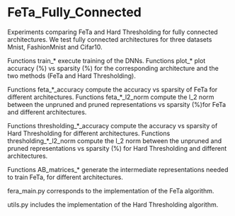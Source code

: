 # FeTa_Fully_Connected
Experiments comparing FeTa and Hard Thresholding for fully connected architectures. We test fully connected architectures for three datasets Mnist, FashionMnist and Cifar10. 

Functions train\_\* execute training of the DNNs. 
Functions plot\_\* plot accuracy (%) vs sparsity (%) for the corresponding architecture and the two methods (FeTa and Hard Thresholding).

Functions feta\_\*\_accuracy compute the accuracy vs sparsity of FeTa for different architectures.
Functions feta\_\*\_l2_norm compute the l_2 norm between the unpruned and pruned representations vs sparsity (%)for FeTa and different architectures.   

Functions thresholding\_\*\_accuracy compute the accuracy vs sparsity of Hard Thresholding for different architectures.
Functions thresholding\_\*\_l2_norm compute the l_2 norm between the unpruned and pruned representations vs sparsity (%) for Hard Thresholding and different architectures.   

Functions AB_matrices\_\* generate the intermediate representations needed to train FeTa, for different architectures.

fera_main.py corresponds to the implementation of the FeTa algorithm.

utils.py includes the implementation of the Hard Thresholding algorithm.
